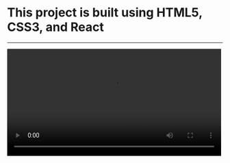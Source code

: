 # This project is built using HTML5, CSS3, and React

<hr>
<div>
<video controls src="https://user-images.githubusercontent.com/96978659/195413784-ca047e90-dd26-46df-b209-f4d3811a09ea.mp4" width="500px"></video>
</div>



